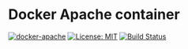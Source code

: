 # Docker Apache container


[![docker-apache](https://img.shields.io/badge/spy86-apache-blue.svg)](https://cloud.docker.com/repository/docker/spy86/apache) [![License: MIT](https://img.shields.io/badge/License-MIT-yellow.svg)](https://opensource.org/licenses/MIT) [![Build Status](https://dev.azure.com/DevOpsSysOps/Docker/_apis/build/status/Build-docker-apache)](https://dev.azure.com/DevOpsSysOps/Docker/_build/latest?definitionId=15)